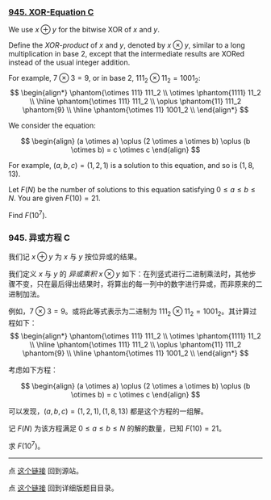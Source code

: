 ### [945. XOR-Equation C](https://projecteuler.net/problem=945)

We use $x\oplus y$ for the bitwise XOR of $x$ and $y$.

Define the *XOR-product* of $x$ and $y$, denoted by $x \otimes y$, similar to a long multiplication in base $2$, except that the intermediate results are XORed instead of the usual integer addition.

For example, $7 \otimes 3 = 9$, or in base $2$, $111_2 \otimes 11_2 = 1001_2$:
$$
\begin{align*}
\phantom{\otimes 111} 111_2 \\
\otimes \phantom{1111} 11_2 \\
\hline
\phantom{\otimes 111} 111_2 \\
\oplus \phantom{11} 111_2  \phantom{9} \\
\hline
\phantom{\otimes 11} 1001_2 \\
\end{align*}
$$

We consider the equation:

$$
\begin{align}
(a \otimes a) \oplus (2 \otimes a \otimes b) \oplus (b \otimes b) = c \otimes c
\end{align}
$$

For example, $(a, b, c) = (1, 2, 1)$ is a solution to this equation, and so is $(1, 8, 13)$.

Let $F(N)$ be the number of solutions to this equation satisfying $0 \le a \le b \le N$. You are given $F(10)=21$.

Find $F(10^7)$.


### 945. 异或方程 C

我们记 $x\oplus y$ 为 $x$ 与 $y$ 按位异或的结果。

我们定义 $x$ 与 $y$ 的 *异或乘积* $x \otimes y$ 如下：在列竖式进行二进制乘法时，其他步骤不变，只在最后得出结果时，将算出的每一列中的数字进行异或，而非原来的二进制加法。

例如，$7 \otimes 3 = 9$。或将此等式表示为二进制为 $111_2 \otimes 11_2 = 1001_2$。其计算过程如下：
$$
\begin{align*}
\phantom{\otimes 111} 111_2 \\
\otimes \phantom{1111} 11_2 \\
\hline
\phantom{\otimes 111} 111_2 \\
\oplus \phantom{11} 111_2  \phantom{9} \\
\hline
\phantom{\otimes 11} 1001_2 \\
\end{align*}
$$

考虑如下方程：

$$
\begin{align}
(a \otimes a) \oplus (2 \otimes a \otimes b) \oplus (b \otimes b) = c \otimes c
\end{align}
$$

可以发现，$(a, b, c) = (1, 2, 1), (1, 8, 13)$ 都是这个方程的一组解。

记 $F(N)$ 为该方程满足 $0 \le a \le b \le N$ 的解的数量，已知 $F(10) = 21$。

求 $F(10^7)$。

---

点 [这个链接](https://fsy-juruo.github.io/pe-chinese-translation/) 回到源站。

点 [这个链接](https://fsy-juruo.github.io/pe-chinese-translation/detailed_content_archives.html) 回到详细版题目目录。

